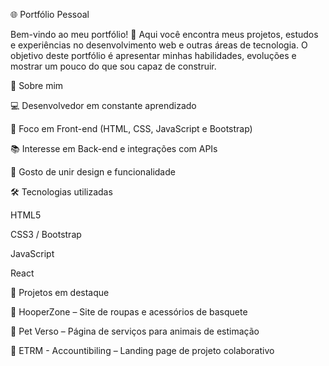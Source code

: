 🌐 Portfólio Pessoal

Bem-vindo ao meu portfólio! 🚀
Aqui você encontra meus projetos, estudos e experiências no desenvolvimento web e outras áreas de tecnologia. O objetivo deste portfólio é apresentar minhas habilidades, evoluções e mostrar um pouco do que sou capaz de construir.

📌 Sobre mim

💻 Desenvolvedor em constante aprendizado

🎯 Foco em Front-end (HTML, CSS, JavaScript e Bootstrap)

📚 Interesse em Back-end e integrações com APIs

🎨 Gosto de unir design e funcionalidade

🛠️ Tecnologias utilizadas

HTML5

CSS3 / Bootstrap

JavaScript

React

📂 Projetos em destaque

🔗 HooperZone
 – Site de roupas e acessórios de basquete

🔗 Pet Verso
 – Página de serviços para animais de estimação

🔗 ETRM - Accountibiling
 – Landing page de projeto colaborativo
